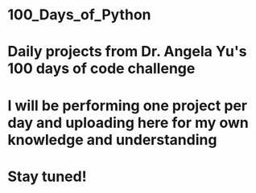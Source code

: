 # 100_Days_of_Python
# Daily projects from Dr. Angela Yu's 100 days of code challenge
# I will be performing one project per day and uploading here for my own knowledge and understanding
# Stay tuned!
